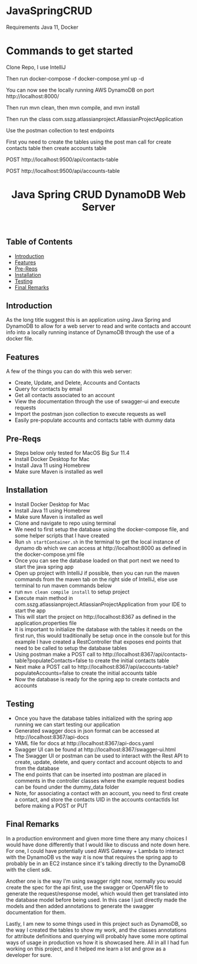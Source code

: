 # JavaSpringCRUD

Requirements Java 11, Docker

# Commands to get started
Clone Repo, I use IntelliJ

Then run docker-compose -f docker-compose.yml up -d 

You can now see the locally running AWS DynamoDB on port http://localhost:8000/

Then run mvn clean, then mvn compile, and mvn install

Then run the class com.sszg.atlassianproject.AtlassianProjectApplication

Use the postman collection to test endpoints

First you need to create the tables using the post man call for create contacts table then create accounts table

POST http://localhost:9500/api/contacts-table

POST http://localhost:9500/api/accounts-table


<h1 align="center"> Java Spring CRUD DynamoDB Web Server </h1> <br>

## Table of Contents

- [Introduction](#introduction)
- [Features](#features)
- [Pre-Reqs](#pre-reqs)
- [Installation](#installation)
- [Testing](#testing)
- [Final Remarks](#final-remarks)

## Introduction

As the long title suggest this is an application using Java Spring and DynamoDB to allow for a web server to read and write contacts and account info into a locally running instance of DynamoDB through the use of a docker file.

## Features

A few of the things you can do with this web server:

* Create, Update, and Delete, Accounts and Contacts
* Query for contacts by email
* Get all contacts associated to an account
* View the documentation through the use of swagger-ui and execute requests
* Import the postman json collection to execute requests as well
* Easily pre-populate accounts and contacts table with dummy data

## Pre-Reqs
- Steps below only tested for MacOS Big Sur 11.4
- Install Docker Desktop for Mac
- Install Java 11 using Homebrew
- Make sure Maven is installed as well

## Installation

- Install Docker Desktop for Mac
- Install Java 11 using Homebrew
- Make sure Maven is installed as well
- Clone and navigate to repo using terminal
- We need to first setup the database using the docker-compose file, and some helper scripts that I have created
- Run `sh startContainer.sh` in the terminal to get the local instance of dynamo db which we can access at http://localhost:8000 as defined in the docker-compose.yml file
- Once you can see the database loaded on that port next we need to start the java spring app
- Open up project with IntelliJ if possible, then you can run the maven commands from the maven tab on the right side of IntelliJ, else use terminal to run maven commands below
- run `mvn clean compile install` to setup project
- Execute main method in com.sszg.atlassianproject.AtlassianProjectApplication from your IDE to start the app
- This will start the project on http://localhost:8367 as defined in the application.properties file
- It is important to initialize the database with the tables it needs on the first run, this would traditionally be setup once in the console but for this example I have created a RestController that exposes end points that need to be called to setup the database tables
- Using postman make a POST call to http://localhost:8367/api/contacts-table?populateContacts=false to create the initial contacts table
- Next make a POST call to http://localhost:8367/api/accounts-table?populateAccounts=false to create the initial accounts table
- Now the database is ready for the spring app to create contacts and accounts


## Testing

- Once you have the database tables initialized with the spring app running we can start testing our application
- Generated swagger docs in json format can be accessed at http://localhost:8367/api-docs
- YAML file for docs at http://localhost:8367/api-docs.yaml
- Swagger UI can be found at http://localhost:8367/swagger-ui.html
- The Swagger UI or postman can be used to interact with the Rest API to create, update, delete, and query contact and account objects to and from the database
- The end points that can be inserted into postman are placed in comments in the controller classes where the example request bodies can be found under the dummy_data folder
- Note, for associating a contact with an account, you need to first create a contact, and store the contacts UID in the accounts contactIds list before making a POST or PUT


## Final Remarks

In a production environment and given more time there any many choices I would have done differently that I would like to discuss and note down here. For 
one, I could have potentially used AWS Gateway + Lambda to interact with the DynamoDB vs the way it is now that requires the spring app to probably be in an EC2 instance since it's talking directly to the DynamoDB with the client sdk.

Another one is the way I'm using swagger right now, normally you would create the spec for the api first, use the swagger or OpenAPI file to generate the request/response model, which would then get translated into the database model before being used. In this case I just directly made the models and then added annotations to generate the swagger documentation for them.

Lastly, I am new to some things used in this project such as DynamoDB, so the way I created the tables to show my work, and the classes annotations for attribute definitions and querying will probably have some more optimal ways of usage in production vs how it is showcased here. All in all I had fun working on this project, and it helped me learn a lot and grow as a developer for sure.